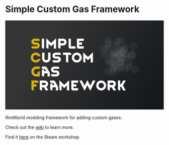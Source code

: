 # Simple Custom Gas Framework

![image](./About/preview.png)

RimWorld modding framework for adding custom gases.

Check out the [wiki](https://github.com/NachoToast/SimpleCustomGasFramework/wiki) to learn more.

Find it [here](https://steamcommunity.com/sharedfiles/filedetails/?id=2999444522) on the Steam workshop.
